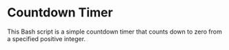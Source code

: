 # Countdown Timer
This Bash script is a simple countdown timer that counts down to zero from a specified positive integer.
